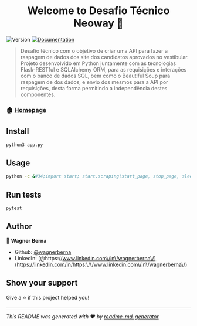 <h1 align="center">Welcome to Desafio Técnico Neoway 👋</h1>
<p>
  <img alt="Version" src="https://img.shields.io/badge/version-1.0-blue.svg?cacheSeconds=2592000" />
  <a href="https://github.com/wagnerberna/Desafio_Neoway/blob/main/documentacao_api_neoway.pdf" target="_blank">
    <img alt="Documentation" src="https://img.shields.io/badge/documentation-yes-brightgreen.svg" />
  </a>
</p>

> Desafio técnico com o objetivo de criar uma API para fazer a raspagem de dados dos site dos candidatos aprovados no vestibular. Projeto desenvolvido em Python juntamente com as tecnologias Flask-RESTful e SQLAlchemy ORM, para as requisições e interações com o banco de dados SQL, bem como o Beautiful Soup para raspagem de dos dados, e envio dos mesmos para a API por requisições, desta forma permitindo a independência destes componentes. 

### 🏠 [Homepage](https://github.com/wagnerberna/Desafio_Neoway)

## Install

```sh
python3 app.py
```

## Usage

```sh
python -c &#34;import start; start.scraping(start_page, stop_page, sleep_time_page)&#34;
```

## Run tests

```sh
pytest
```

## Author

👤 **Wagner Berna**

* Github: [@wagnerberna](https://github.com/wagnerberna)
* LinkedIn: [@https:\/\/www.linkedin.com\/in\/wagnerberna\/](https://linkedin.com/in/https:\/\/www.linkedin.com\/in\/wagnerberna\/)

## Show your support

Give a ⭐️ if this project helped you!

***
_This README was generated with ❤️ by [readme-md-generator](https://github.com/kefranabg/readme-md-generator)_